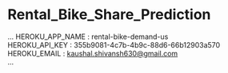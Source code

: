 # Rental_Bike_Share_Prediction  

...
HEROKU_APP_NAME : rental-bike-demand-us  
HEROKU_API_KEY : 355b9081-4c7b-4b9c-88d6-66b12903a570  
HEROKU_EMAIL : kaushal.shivansh630@gmail.com  
...
